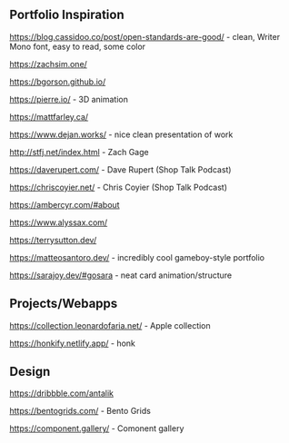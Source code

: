 ## Portfolio Inspiration

https://blog.cassidoo.co/post/open-standards-are-good/ - clean, Writer Mono font, easy to read, some color

https://zachsim.one/

https://bgorson.github.io/

https://pierre.io/ - 3D animation

https://mattfarley.ca/

https://www.dejan.works/ - nice clean presentation of work

http://stfj.net/index.html - Zach Gage 

https://daverupert.com/ - Dave Rupert (Shop Talk Podcast)

https://chriscoyier.net/ - Chris Coyier (Shop Talk Podcast)

https://ambercyr.com/#about

https://www.alyssax.com/

https://terrysutton.dev/

https://matteosantoro.dev/ - incredibly cool gameboy-style portfolio

https://sarajoy.dev/#gosara - neat card animation/structure

## Projects/Webapps

https://collection.leonardofaria.net/ - Apple collection

https://honkify.netlify.app/ - honk

## Design

https://dribbble.com/antalik

https://bentogrids.com/ - Bento Grids

https://component.gallery/ - Comonent gallery